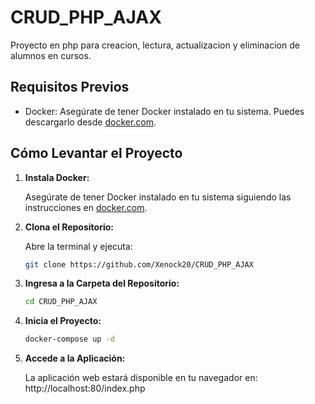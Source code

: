# CRUD_PHP_AJAX
Proyecto en php para creacion, lectura, actualizacion y eliminacion de alumnos en cursos.

## Requisitos Previos

- Docker: Asegúrate de tener Docker instalado en tu sistema. Puedes descargarlo desde [docker.com](https://www.docker.com/get-started).

## Cómo Levantar el Proyecto

1. **Instala Docker:**

   Asegúrate de tener Docker instalado en tu sistema siguiendo las instrucciones en [docker.com](https://www.docker.com/get-started).

2. **Clona el Repositorio:**

   Abre la terminal y ejecuta:

      ```bash
      git clone https://github.com/Xenock20/CRUD_PHP_AJAX
      ```

3. **Ingresa a la Carpeta del Repositorio:**

     ```bash
     cd CRUD_PHP_AJAX
     ```

4. **Inicia el Proyecto:**

     ```bash
     docker-compose up -d
     ```

5. **Accede a la Aplicación:**

   La aplicación web estará disponible en tu navegador en: http://localhost:80/index.php

